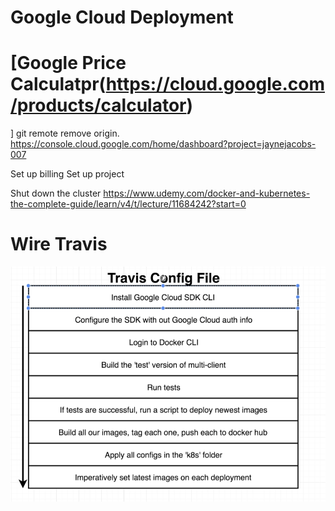 # Google Cloud Deployment


# [Google Price Calculatpr(https://cloud.google.com/products/calculator)

]
git remote remove origin. 
https://console.cloud.google.com/home/dashboard?project=jaynejacobs-007

Set up billing 
Set up project

Shut down the cluster
 https://www.udemy.com/docker-and-kubernetes-the-complete-guide/learn/v4/t/lecture/11684242?start=0

# Wire Travis



![Travis Workflow](../../TravisWF.png)
